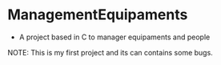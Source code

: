 # ManagementEquipaments <br/>
- A project based in C to manager equipaments and people


NOTE: This is my first project and its can contains some bugs. 
